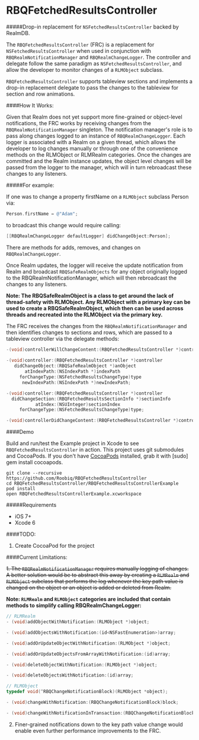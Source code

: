 RBQFetchedResultsController
===========================

#####Drop-in replacement for `NSFetchedResultsController` backed by RealmDB.

The `RBQFetchedResultsController` (FRC) is a replacement for `NSFetchedResultsController` when used in conjunction with `RBQRealmNotificationManager` and `RBQRealmChangeLogger`. The controller and delegate follow the same paradigm as `NSFetchedResultsController`, and allow the developer to monitor changes of a `RLMObject` subclass.

`RBQFetchedResultsController` supports tableview sections and implements a drop-in replacement delegate to pass the changes to the tableview for section and row animations.

####How It Works:

Given that Realm does not yet support more fine-grained or object-level notifications, the FRC works by receiving changes from the `RBQRealmNotificationManager` singleton. The notification manager's role is to pass along changes logged to an instance of `RBQRealmChangeLogger`. Each logger is associated with a Realm on a given thread, which allows the developer to log changes manually or through one of the convenience methods on the RLMObject or RLMRealm categories. Once the changes are committed and the Realm instance updates, the object level changes will be passed from the logger to the manager, which will in turn rebroadcast these changes to any listeners.

#####For example:

If one was to change a property firstName on a `RLMObject` subclass Person via:

```Objective-C
Person.firstName = @"Adam"; 
```

to broadcast this change would require calling: 

```Objective-C
[[RBQRealmChangeLogger defaultLogger] didChangeObject:Person];
```
There are methods for adds, removes, and changes on `RBQRealmChangeLogger`.

Once Realm updates, the logger will receive the update notification from Realm and broadcast `RBQSafeRealmObjects` for any object originally logged to the RBQRealmNotificationManager, which will then rebroadcast the changes to any listeners.

**Note: The RBQSafeRealmObject is a class to get around the lack of thread-safety with RLMObject. Any RLMObject with a primary key can be used to create a RBQSafeRealmObject, which then can be used across threads and recreated into the RLMObject via the primary key.**

The FRC receives the changes from the `RBQRealmNotificationManager` and then identifies changes to sections and rows, which are passed to a tableview controller via the delegate methods:

```Objective-C
-(void)controllerWillChangeContent:(RBQFetchedResultsController *)controller;
 
-(void)controller:(RBQFetchedResultsController *)controller
   didChangeObject:(RBQSafeRealmObject *)anObject
       atIndexPath:(NSIndexPath *)indexPath
     forChangeType:(NSFetchedResultsChangeType)type
      newIndexPath:(NSIndexPath *)newIndexPath;

-(void)controller:(RBQFetchedResultsController *)controller
  didChangeSection:(RBQFetchedResultsSectionInfo *)sectionInfo
           atIndex:(NSUInteger)sectionIndex
     forChangeType:(NSFetchedResultsChangeType)type;

-(void)controllerDidChangeContent:(RBQFetchedResultsController *)controller;
```

####Demo

Build and run/test the Example project in Xcode to see `RBQFetchedResultsController` in action. This project uses git submodules and CocoaPods. If you don't have [CocoaPods](http://cocoapods.org/) installed, grab it with [sudo] gem install cocoapods.

```
git clone --recursive https://github.com/Roobiq/RBQFetchedResultsController
cd RBQFetchedResultsController/RBQFetchedResultsControllerExample
pod install
open RBQFetchedResultsControllerExample.xcworkspace
```

#####Requirements

* iOS 7+
* Xcode 6

####TODO:
1. Create CocoaPod for the project

####Current Limitations:

~~1. The `RBQRealmNotificationManager` requires manually logging of changes. A better solution would be to abstract this away by creating a `RLMRealm` and `RLMObject` subclass that performs the log whenever the key path value is changed on the object or an object is added or deleted from Realm.~~

**Note: `RLMRealm` and `RLMObject` categories are included that contain methods to simplify calling RBQRealmChangeLogger:**

```Objective-C
// RLMRealm
- (void)addObjectWithNotification:(RLMObject *)object;

- (void)addObjectsWithNotification:(id<NSFastEnumeration>)array;

- (void)addOrUpdateObjectWithNotification:(RLMObject *)object;

- (void)addOrUpdateObjectsFromArrayWithNotification:(id)array;

- (void)deleteObjectWithNotification:(RLMObject *)object;

- (void)deleteObjectsWithNotification:(id)array;

// RLMObject
typedef void(^RBQChangeNotificationBlock)(RLMObject *object);

- (void)changeWithNotification:(RBQChangeNotificationBlock)block;

- (void)changeWithNotificationInTransaction:(RBQChangeNotificationBlock)block;
```

2. Finer-grained notifications down to the key path value change would enable even further performance improvements to the FRC.
 
